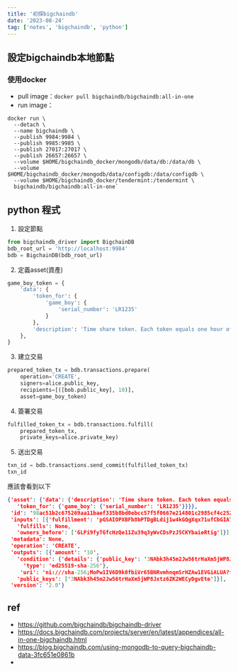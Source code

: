 ```yaml
---
title: '初探bigchaindb'
date: '2023-08-24'
tag: ['notes', 'bigchaindb', 'python']
---
```

## 設定bigchaindb本地節點
### 使用docker
- pull image：`docker pull bigchaindb/bigchaindb:all-in-one`
- run image：
```shell
docker run \
  --detach \
  --name bigchaindb \
  --publish 9984:9984 \
  --publish 9985:9985 \
  --publish 27017:27017 \
  --publish 26657:26657 \
  --volume $HOME/bigchaindb_docker/mongodb/data/db:/data/db \
  --volume $HOME/bigchaindb_docker/mongodb/data/configdb:/data/configdb \
  --volume $HOME/bigchaindb_docker/tendermint:/tendermint \
  bigchaindb/bigchaindb:all-in-one`
```

## python 程式
1. 設定節點
```python
from bigchaindb_driver import BigchainDB
bdb_root_url = 'http://localhost:9984'
bdb = BigchainDB(bdb_root_url)
```
2. 定義asset(資產)
```python
game_boy_token = {
    'data': {
        'token_for': {
            'game_boy': {
                'serial_number': 'LR1235'
            }
        },
        'description': 'Time share token. Each token equals one hour of usage.',
    },
}
```
3. 建立交易
```python
prepared_token_tx = bdb.transactions.prepare(
    operation='CREATE',
    signers=alice.public_key,
    recipients=[([bob.public_key], 10)],
    asset=game_boy_token)
```
4. 簽署交易
```python
fulfilled_token_tx = bdb.transactions.fulfill(
    prepared_token_tx,
    private_keys=alice.private_key)
```
5. 送出交易
```python
txn_id = bdb.transactions.send_commit(fulfilled_token_tx)
txn_id
```
應該會看到以下
```json
{'asset': {'data': {'description': 'Time share token. Each token equals one hour of usage.',
   'token_for': {'game_boy': {'serial_number': 'LR1235'}}}},
 'id': '98ac51b2c675269aa11baef335b8bd0ebcc57f5f0667e214801c2985cf4c2523',
 'inputs': [{'fulfillment': 'pGSAIOPXBFb8bPTDgBLdij1w4kGQgXqx71ufCbGIAT9XqDeNgUC8k44UIXeEDswVGq2dmD5V1njfa3_u-4NXbUXoZIgQRIZCFBf3_bGVAokaaUrZ7R3TtRxIqtw3OKszxEKc-ooC',
   'fulfills': None,
   'owners_before': ['GLPi9fyTGfcHzQe11Zu39q3yWvCDsPzJ5CKYbaieRtig']}],
 'metadata': None,
 'operation': 'CREATE',
 'outputs': [{'amount': '10',
   'condition': {'details': {'public_key': '3NAbk3h45m2Jw56trHaXm5jWP8Jxtz6ZK2WECyDgvEte',
     'type': 'ed25519-sha-256'},
    'uri': 'ni:///sha-256;MoPw1IV6D9k0fbiVr65BNRvmhnqmSrHZAw1EVGiALUA?fpt=ed25519-sha-256&cost=131072'},
   'public_keys': ['3NAbk3h45m2Jw56trHaXm5jWP8Jxtz6ZK2WECyDgvEte']}],
 'version': '2.0'}
```
## ref
- https://github.com/bigchaindb/bigchaindb-driver
- https://docs.bigchaindb.com/projects/server/en/latest/appendices/all-in-one-bigchaindb.html
- https://blog.bigchaindb.com/using-mongodb-to-query-bigchaindb-data-3fc651e0861b
- 